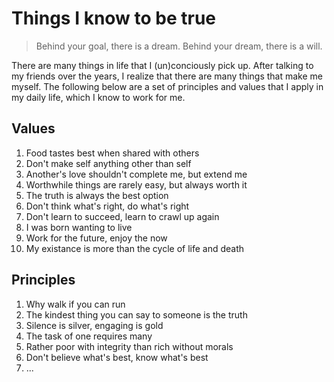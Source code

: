 # Things I know to be true

> Behind your goal, there is a dream.
> Behind your dream, there is a will.

There are many things in life that I (un)conciously pick up. After talking to
my friends over the years, I realize that there are many things that make me
myself. The following below are a set of principles and values that I apply
in my daily life, which I know to work for me.

## Values

1.  Food tastes best when shared with others
2.  Don't make self anything other than self
3.  Another's love shouldn't complete me, but extend me
4.  Worthwhile things are rarely easy, but always worth it
5.  The truth is always the best option
6.  Don't think what's right, do what's right
7.  Don't learn to succeed, learn to crawl up again
8.  I was born wanting to live
9.  Work for the future, enjoy the now
10. My existance is more than the cycle of life and death

## Principles

1. Why walk if you can run
2. The kindest thing you can say to someone is the truth
3. Silence is silver, engaging is gold
4. The task of one requires many
5. Rather poor with integrity than rich without morals
6. Don't believe what's best, know what's best
7. ...
